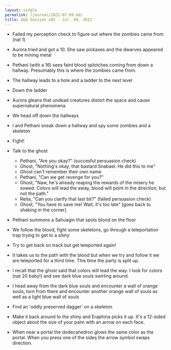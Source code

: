 ```yaml
---
layout: single
permalink: /journal/2022-07-09.md/
title: D&D Session x02 - Jul. 09, 2022
---
```


- Failed my perception check to figure out where the zombies came from (nat 1)
- Aurora tried and got a 10. She saw pickaxes and the dwarves appeared to be mining metal
- Pethani (with a 16) sees faint blood splotches coming from down a hallway. Presumably this is where the zombies came from.
- The hallway leads to a hole and a ladder to the next level
- Down the ladder

- Aurora gleans that undead creatures distort the space and cause supernatural phenomena
- We head off down the hallways
- I and Pethani sneak down a hallway and spy some zombies and a skeleton
- Fight!

- Talk to the ghost
    - Pethani, "Are you okay?" (succesful persuasion check)
    - Ghost, "Nothing's okay, that bastard Snabael. He did this to me"
    - Ghost can't remember their own name
    - Pethani, "Can we get revenge for you?"
    - Ghost, "Naw, he's already reaping the rewards of the misery he sowed. Colors will lead the away, blood will point in the direction, but not the path."
    - Reita, "Can you clarify that last bit?" (failed persuasion check)
    - Ghost, "You have to save me! Wait, it's too late" [goes back to shaking in the corner]

- Pethani summons a Sahuagin that spots blood on the floor
- We follow the blood, fight some skeletons, go through a teleportation trap trying to get to a *shiny*
- Try to get back on track but get teleported again!
- It takes us to the path with the blood but when we try and follow it we are teleported for a third time. This time the party is split up.
- I recall that the ghost said that colors will lead the way. I look for colors (nat 20 baby!) and see dark blue souls swirling around.
- I head away from the dark blue souls and encounter a wall of orange souls, turn from there and encounter another orange wall of souls as well as a light blue wall of souls
- Find an 'oddly preserved dagger' on a skeleton
- Make it back around to the shiny and Eraphina picks it up. It's a 12-sided object about the size of your palm with an arrow on each face.
- When near a portal the dodecahedron glows the same color as the portal. When you press one of the sides the arrow symbol swaps direction.